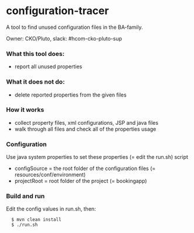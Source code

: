 # configuration-tracer

A tool to find unused configuration files in the BA-family.

Owner: CKO/Pluto, slack: #hcom-cko-pluto-sup

### What this tool does:
  - report all unused properties

### What it does not do:
  - delete reported properties from the given files

### How it works
  - collect property files, xml configurations, JSP and java files
  - walk through all files and check all of the properties usage

### Configuration
Use java system properties to set these properties (= edit the run.sh) script
  - configSource = the root folder of the configuration files (= resources/conf/environment)
  - projectRoot = root folder of the project (= bookingapp)

### Build and run
Edit the config values in run.sh, then:

```
  $ mvn clean install
  $ ./run.sh
```

